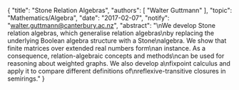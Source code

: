 {
    "title": "Stone Relation Algebras",
    "authors": [
        "Walter Guttmann"
    ],
    "topic": "Mathematics/Algebra",
    "date": "2017-02-07",
    "notify": "walter.guttmann@canterbury.ac.nz",
    "abstract": "\nWe develop Stone relation algebras, which generalise relation algebras\nby replacing the underlying Boolean algebra structure with a Stone\nalgebra. We show that finite matrices over extended real numbers form\nan instance. As a consequence, relation-algebraic concepts and methods\ncan be used for reasoning about weighted graphs. We also develop a\nfixpoint calculus and apply it to compare different definitions of\nreflexive-transitive closures in semirings."
}